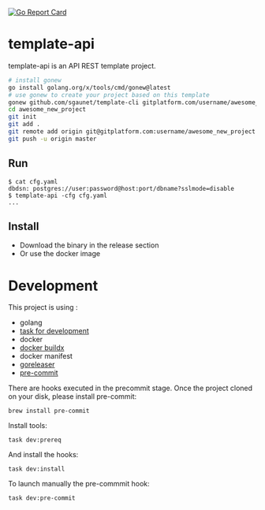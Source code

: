 [![Go Report Card](https://goreportcard.com/badge/github.com/sgaunet/template-api)](https://goreportcard.com/report/github.com/sgaunet/template-api)

# template-api

template-api is an API REST template project.

```bash
# install gonew
go install golang.org/x/tools/cmd/gonew@latest
# use gonew to create your project based on this template
gonew github.com/sgaunet/template-cli gitplatform.com/username/awesome_new_project
cd awesome_new_project
git init
git add .
git remote add origin git@gitplatform.com:username/awesome_new_project
git push -u origin master
```

## Run

```
$ cat cfg.yaml
dbdsn: postgres://user:password@host:port/dbname?sslmode=disable
$ template-api -cfg cfg.yaml
...
```

## Install

* Download the binary in the release section
* Or use the docker image 


# Development

This project is using :

* golang
* [task for development](https://taskfile.dev/#/)
* docker
* [docker buildx](https://github.com/docker/buildx)
* docker manifest
* [goreleaser](https://goreleaser.com/)
* [pre-commit](https://pre-commit.com/)

There are hooks executed in the precommit stage. Once the project cloned on your disk, please install pre-commit:

```
brew install pre-commit
```

Install tools:

```
task dev:prereq
```

And install the hooks:

```
task dev:install
```

To launch manually the pre-commmit hook:

```
task dev:pre-commit
```

